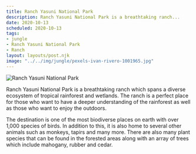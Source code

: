```yaml
---
title: Ranch Yasuni National Park
description: Ranch Yasuni National Park is a breathtaking ranch...
date: 2020-10-13
scheduled: 2020-10-13
tags:
- jungle
- Ranch Yasuni National Park
- Ranch
layout: layouts/post.njk
image: "../../img/jungle/pexels-ivan-rivero-1001965.jpg"
---
```


![Ranch Yasuni National Park](../../img/jungle/pexels-ivan-rivero-1001965.jpg)

Ranch Yasuni National Park is a breathtaking ranch which spans a diverse ecosystem of tropical rainforest and wetlands. The ranch is a perfect place for those who want to have a deeper understanding of the rainforest as well as those who want to enjoy the outdoors.

The destination is one of the most biodiverse places on earth with over 1,000 species of birds. In addition to this, it is also home to several other animals such as monkeys, tapirs and many more. There are also many plant species that can be found in the forested areas along with an array of trees which include mahogany, rubber and cedar.